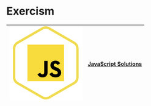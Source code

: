 # Exercism


<!-- ## [![Exercism](https://github.com/WrL1n/code/blob/main/exercism/images/javascript.svg?raw=true)](JavaScript/js.md)
[JavaScript Solutions](JavaScript/js.md) -->

|[![Exercism](https://github.com/WrL1n/code/blob/main/exercism/images/javascript.svg?raw=true)](JavaScript/js.md) | [JavaScript Solutions](JavaScript/js.md)           |
| ------------- |:-------------:|
